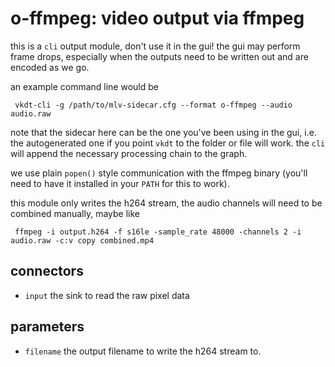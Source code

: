 # o-ffmpeg: video output via ffmpeg

this is a `cli` output module, don't use it in the gui! the gui may perform
frame drops, especially when the outputs need to be written out and are encoded
as we go.

an example command line would be
```
 vkdt-cli -g /path/to/mlv-sidecar.cfg --format o-ffmpeg --audio audio.raw
```
note that the sidecar here can be the one you've been using in the gui,
i.e. the autogenerated one if you point `vkdt` to the folder or file
will work. the `cli` will append the necessary processing chain to the graph.

we use plain `popen()` style communication with the ffmpeg binary (you'll need
to have it installed in your `PATH` for this to work).

this module only writes the h264 stream, the audio channels will need to be
combined manually, maybe like
```
 ffmpeg -i output.h264 -f s16le -sample_rate 48000 -channels 2 -i audio.raw -c:v copy combined.mp4
```

## connectors

* `input` the sink to read the raw pixel data

## parameters

* `filename` the output filename to write the h264 stream to.
